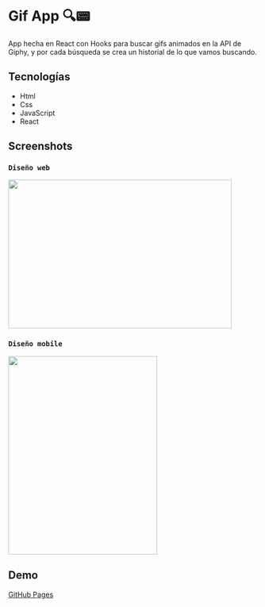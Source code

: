 # Gif App 🔍📟

<p>App hecha en React con Hooks para buscar gifs animados en la API de Giphy, y por cada búsqueda se crea un historial de lo que vamos buscando.</p>

## Tecnologías

<ul>
    <li>Html</li>
    <li>Css</li>
    <li>JavaScript</li>
    <li>React</li>
</ul>

## Screenshots

### `Diseño web`

<img src="./src/images/gif-app-diseño-web.png" style="width: 450px; height: 300px">

### `Diseño mobile`

<img src="./src/images/gif-app-diseño-mobile.png" style="width: 300px; height: 400px">

## Demo

<a href="https://gonzalolamas.github.io/Buscador-de-gifs/">GitHub Pages</a>

